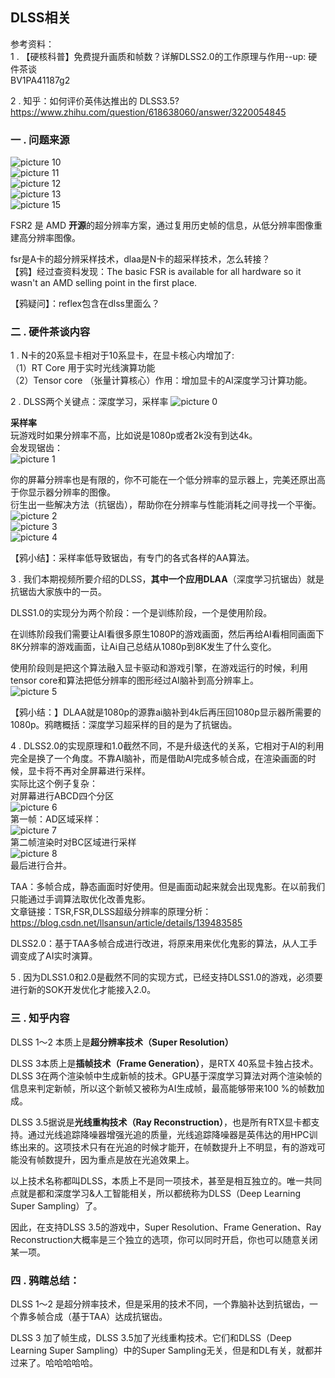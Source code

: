 ## DLSS相关
参考资料：  
1 . 【硬核科普】免费提升画质和帧数？详解DLSS2.0的工作原理与作用--up: 硬件茶谈  
BV1PA41187g2

2 .  知乎：如何评价英伟达推出的 DLSS3.5?  
https://www.zhihu.com/question/618638060/answer/3220054845

### 一 . 问题来源
![picture 10](images/4c6f5ee3eabf3d7ad61d2be5535a0b0ee6e9505c1060d83fe7d365efe3dafdb0.png)  
![picture 11](images/144170cc52991f2d401d30b70140ee702818c7f028a4610787b61f04e44597eb.png)  
![picture 12](images/9a5b41cedcda3ab3be61dc9a635cdaa93c52affbba36373c21aa50d6342643e0.png)  
![picture 13](images/160ac3fc2134470bee418351a6be88e90d59a78b97f8c22b7b159ac152e6e377.png)   
![picture 15](images/ddaea1d5bdb1a0a9a5540e6dfbf98d6a1bff0d43f5e4d4195b8c852712870bb8.png)  

FSR2 是 AMD **开源**的超分辨率方案，通过复用历史帧的信息，从低分辨率图像重建高分辨率图像。  

fsr是A卡的超分辨采样技术，dlaa是N卡的超采样技术，怎么转接？  
【鸦】经过查资料发现：The basic FSR is available for all hardware so it wasn't an AMD selling point in the first place.  

【鸦疑问】：reflex包含在dlss里面么？  

### 二 . 硬件茶谈内容
1 . N卡的20系显卡相对于10系显卡，在显卡核心内增加了:  
（1）RT Core 用于实时光线演算功能  
（2）Tensor core （张量计算核心）作用：增加显卡的AI深度学习计算功能。   

2 . DLSS两个关键点：深度学习，采样率
![picture 0](images/bfad2e08b871ad28b57e412dbfc5caf85eabe5a87afd30af7510bfb93304605e.png)  

**采样率**  
玩游戏时如果分辨率不高，比如说是1080p或者2k没有到达4k。  
会发现锯齿：  
![picture 1](images/40003b7600fe8d0d66e146ebf38917781e3e00dd99c2b72b93097ac30f49e7c7.png)  

你的屏幕分辨率也是有限的，你不可能在一个低分辨率的显示器上，完美还原出高于你显示器分辨率的图像。  
衍生出一些解决方法（抗锯齿），帮助你在分辨率与性能消耗之间寻找一个平衡。  
![picture 2](images/b78b28047e7f87f7c9cd873c54bef5f3626a43080fd815ce128ec32c88495f54.png)  
![picture 3](images/af058dcb9a0cf7fdf448acbf4324616fc5c477d1e14f48116fa55f85e73e7508.png)  
![picture 4](images/4b3633351aca8ff27fbf0c2af2ff464ebd3c0b3ac7888523bad806e1d2e9ac31.png)  

【鸦小结】：采样率低导致锯齿，有专门的各式各样的AA算法。  

3 . 我们本期视频所要介绍的DLSS，**其中一个应用DLAA**（深度学习抗锯齿）就是抗锯齿大家族中的一员。  

DLSS1.0的实现分为两个阶段：一个是训练阶段，一个是使用阶段。 

在训练阶段我们需要让AI看很多原生1080P的游戏画面，然后再给AI看相同画面下8K分辨率的游戏画面，让Ai自己总结从1080p到8K发生了什么变化。

使用阶段则是把这个算法融入显卡驱动和游戏引擎，在游戏运行的时候，利用tensor core和算法把低分辨率的图形经过AI脑补到高分辨率上。  
![picture 5](images/db44794a9a1c421832a0603ffe84dd07c94e06c5dc8455ee55ad77bd7f20d197.png)  

【鸦小结：】DLAA就是1080p的源靠ai脑补到4k后再压回1080p显示器所需要的1080p。鸦瞎概括：深度学习超采样的目的是为了抗锯齿。

4 . DLSS2.0的实现原理和1.0截然不同，不是升级迭代的关系，它相对于AI的利用完全是换了一个角度。不靠AI脑补，而是借助AI完成多帧合成，在渲染画面的时候，显卡将不再对全屏幕进行采样。  
实际比这个例子复杂：  
对屏幕进行ABCD四个分区  
![picture 6](images/24b3afe3e646406820a7caa093c15710f42daadca82ef8c157a330a80bfee9f6.png)  
第一帧：AD区域采样：  
![picture 7](images/21dffb2bc47fb0c93d541961c7a784850a307ce000995d293a02fb4aa44e65cb.png)  
第二帧渲染时对BC区域进行采样  
![picture 8](images/31602bf2bdc31f700f8642cd65c6abe39a9b861b934283385b01b46a6fbfe85a.png)  
最后进行合并。  

TAA：多帧合成，静态画面时好使用。但是画面动起来就会出现鬼影。在以前我们只能通过手调算法取优化改善鬼影。  
文章链接：TSR,FSR,DLSS超级分辨率的原理分析：  
https://blog.csdn.net/llsansun/article/details/139483585  

DLSS2.0：基于TAA多帧合成进行改进，将原来用来优化鬼影的算法，从人工手调变成了AI实时演算。  

5 . 因为DLSS1.0和2.0是截然不同的实现方式，已经支持DLSS1.0的游戏，必须要进行新的SOK开发优化才能接入2.0。  

### 三 . 知乎内容  
DLSS 1～2 本质上是**超分辨率技术（Super Resolution）**  

DLSS 3本质上是**插帧技术（Frame Generation）**，是RTX 40系显卡独占技术。DLSS 3在两个渲染帧中生成新帧的技术。GPU基于深度学习算法对两个渲染帧的信息来判定新帧，所以这个新帧又被称为AI生成帧，最高能够带来100 %的帧数加成。

DLSS 3.5据说是**光线重构技术（Ray Reconstruction）**，也是所有RTX显卡都支持。通过光线追踪降噪器增强光追的质量，光线追踪降噪器是英伟达的用HPC训练出来的。这项技术只有在光追的时候才能开，在帧数提升上不明显，有的游戏可能没有帧数提升，因为重点是放在光追效果上。

以上技术名称都叫DLSS，本质上不是同一项技术，甚至是相互独立的。唯一共同点就是都和深度学习&人工智能相关，所以都统称为DLSS（Deep Learning Super Sampling）了。  

因此，在支持DLSS 3.5的游戏中，Super Resolution、Frame Generation、Ray Reconstruction大概率是三个独立的选项，你可以同时开启，你也可以随意关闭某一项。

### 四 . 鸦瞎总结：
DLSS 1～2 是超分辨率技术，但是采用的技术不同，一个靠脑补达到抗锯齿，一个靠多帧合成（基于TAA）达成抗锯齿。

DLSS 3 加了帧生成，DLSS 3.5加了光线重构技术。它们和DLSS（Deep Learning Super Sampling）中的Super Sampling无关，但是和DL有关，就都并过来了。哈哈哈哈哈。  